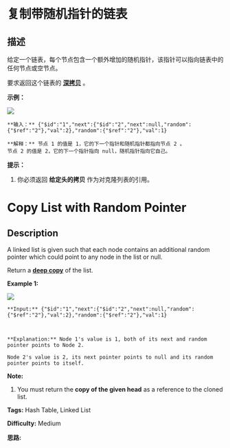 # 复制带随机指针的链表

## 描述

给定一个链表，每个节点包含一个额外增加的随机指针，该指针可以指向链表中的任何节点或空节点。

要求返回这个链表的 **[深拷贝](https://baike.baidu.com/item/深拷贝/22785317?fr=aladdin)** 。



**示例：**

**![](https://assets.leetcode-cn.com/aliyun-lc-upload/uploads/2019/02/23/1470150906153-2yxeznm.png)**

    
    
    **输入：** {"$id":"1","next":{"$id":"2","next":null,"random":{"$ref":"2"},"val":2},"random":{"$ref":"2"},"val":1}
    
    **解释：** 节点 1 的值是 1，它的下一个指针和随机指针都指向节点 2 。
    节点 2 的值是 2，它的下一个指针指向 null，随机指针指向它自己。
    



**提示：**

  1. 你必须返回 **给定头的拷贝** 作为对克隆列表的引用。



# Copy List with Random Pointer

## Description



A linked list is given such that each node contains an additional random pointer which could point to any node in the list or null.

Return a [**deep copy**](https://en.wikipedia.org/wiki/Object_copying#Deep_copy) of the list.



**Example 1:**

**![](https://discuss.leetcode.com/uploads/files/1470150906153-2yxeznm.png)**

    
    
    **Input:** {"$id":"1","next":{"$id":"2","next":null,"random":{"$ref":"2"},"val":2},"random":{"$ref":"2"},"val":1}
    
    **Explanation:** Node 1's value is 1, both of its next and random pointer points to Node 2.
    Node 2's value is 2, its next pointer points to null and its random pointer points to itself.
    



**Note:**

  1. You must return the **copy of the given head**  as a reference to the cloned list.


**Tags:** Hash Table, Linked List

**Difficulty:** Medium

**思路:**
